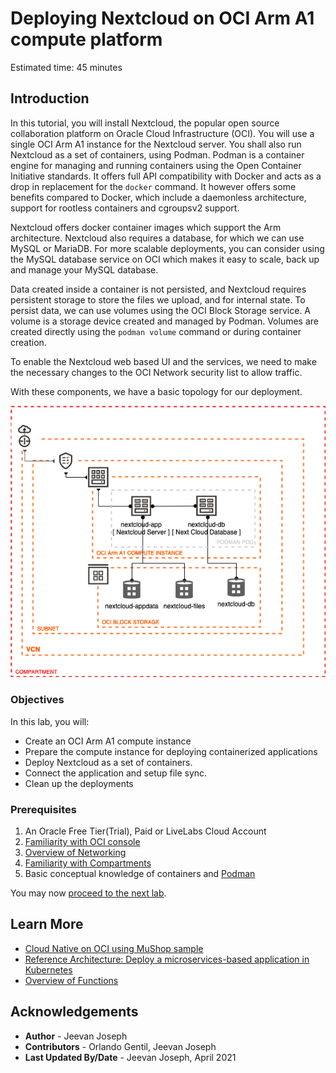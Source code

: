 # Deploying Nextcloud on OCI Arm A1 compute platform 

Estimated time: 45 minutes

## Introduction

In this tutorial, you will install Nextcloud, the popular open source collaboration platform on Oracle Cloud Infrastructure (OCI). You will use a single OCI Arm A1 instance for the Nextcloud server. You shall also run Nextcloud as a set of containers, using Podman. Podman is a container engine for managing and running containers using the Open Container Initiative standards. It offers full API compatibility with Docker and acts as a drop in replacement for the `docker` command. It however offers some benefits compared to Docker, which include a daemonless architecture, support for rootless containers and cgroupsv2 support.

Nextcloud offers docker container images which support the Arm architecture. Nextcloud also requires a database, for which we can use MySQL or MariaDB. For more scalable deployments, you can consider using the MySQL database service on OCI which makes it easy to scale, back up and manage your MySQL database. 

Data created inside a container is not persisted, and Nextcloud requires persistent storage to store the files we upload, and for internal state. To persist data, we can use volumes using the OCI Block Storage service. A volume is a storage device created and managed by Podman. Volumes are created directly using the `podman volume` command or during container creation.  

To enable the Nextcloud web based UI and the services, we need to make the necessary changes to the OCI Network security list to allow traffic.   

With these components, we have a basic topology for our deployment.

![Architecture](./images/arch.png)

### Objectives

In this lab, you will:

* Create an OCI Arm A1 compute instance 
* Prepare the compute instance for deploying containerized applications
* Deploy Nextcloud as a set of containers.
* Connect the application and setup file sync.
* Clean up the deployments

### Prerequisites

1. An Oracle Free Tier(Trial), Paid or LiveLabs Cloud Account
1. [Familiarity with OCI console](https://docs.us-phoenix-1.oraclecloud.com/Content/GSG/Concepts/console.htm)
1. [Overview of Networking](https://docs.us-phoenix-1.oraclecloud.com/Content/Network/Concepts/overview.htm)
1. [Familiarity with Compartments](https://docs.us-phoenix-1.oraclecloud.com/Content/GSG/Concepts/concepts.htm)
1. Basic conceptual knowledge of containers and [Podman](https://podman.io/)

You may now [proceed to the next lab](#next).

## Learn More

* [Cloud Native on OCI using MuShop sample](https://oracle-quickstart.github.io/oci-cloudnative/)
* [Reference Architecture: Deploy a microservices-based application in Kubernetes](https://docs.oracle.com/en/solutions/cloud-native-ecommerce/index.html#GUID-CB180453-1F32-4465-8F27-EA7300ECF771)
* [Overview of Functions](https://docs.cloud.oracle.com/en-us/iaas/Content/Functions/Concepts/functionsoverview.htm)

## Acknowledgements

* **Author** - Jeevan Joseph
* **Contributors** -  Orlando Gentil, Jeevan Joseph
* **Last Updated By/Date** - Jeevan Joseph, April 2021
